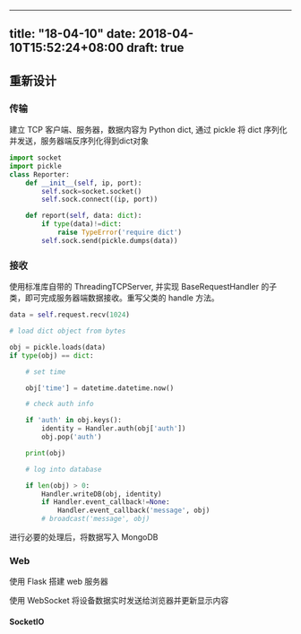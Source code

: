 
---
title: "18-04-10"
date: 2018-04-10T15:52:24+08:00
draft: true
---

## 重新设计

### 传输

建立 TCP 客户端、服务器，数据内容为 Python dict, 通过 pickle 将 dict 序列化并发送，服务器端反序列化得到dict对象

```python
import socket
import pickle
class Reporter:
    def __init__(self, ip, port):
        self.sock=socket.socket()
        self.sock.connect((ip, port))

    def report(self, data: dict):
        if type(data)!=dict:
            raise TypeError('require dict')
        self.sock.send(pickle.dumps(data))
```

### 接收

使用标准库自带的 ThreadingTCPServer, 并实现 BaseRequestHandler 的子类，即可完成服务器端数据接收。重写父类的 handle 方法。

```python
data = self.request.recv(1024)

# load dict object from bytes

obj = pickle.loads(data)
if type(obj) == dict:

    # set time

    obj['time'] = datetime.datetime.now()

    # check auth info

    if 'auth' in obj.keys():
        identity = Handler.auth(obj['auth'])
        obj.pop('auth')

    print(obj)

    # log into database

    if len(obj) > 0:
        Handler.writeDB(obj, identity)
        if Handler.event_callback!=None:
            Handler.event_callback('message', obj)
        # broadcast('message', obj)
```

进行必要的处理后，将数据写入 MongoDB

### Web

使用 Flask 搭建 web 服务器

使用 WebSocket 将设备数据实时发送给浏览器并更新显示内容

#### SocketIO

